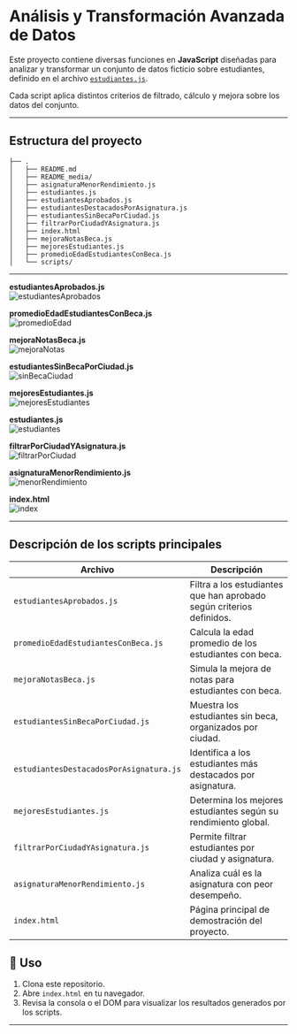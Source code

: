 # Análisis y Transformación Avanzada de Datos

Este proyecto contiene diversas funciones en **JavaScript** diseñadas para analizar y transformar un conjunto de datos ficticio sobre estudiantes, definido en el archivo [`estudiantes.js`](./estudiantes.js).

Cada script aplica distintos criterios de filtrado, cálculo y mejora sobre los datos del conjunto.

---

## Estructura del proyecto

```
├── .
│   ├── README.md
│   ├── README_media/
│   ├── asignaturaMenorRendimiento.js
│   ├── estudiantes.js
│   ├── estudiantesAprobados.js
│   ├── estudiantesDestacadosPorAsignatura.js
│   ├── estudiantesSinBecaPorCiudad.js
│   ├── filtrarPorCiudadYAsignatura.js
│   ├── index.html
│   ├── mejoraNotasBeca.js
│   ├── mejoresEstudiantes.js
│   ├── promedioEdadEstudiantesConBeca.js
│   └── scripts/
```

---

**estudiantesAprobados.js**  
![estudiantesAprobados](./README_media/estudiantesAprobados.png)

**promedioEdadEstudiantesConBeca.js**  
![promedioEdad](./README_media/estudiantesAprobados.png)

**mejoraNotasBeca.js**  
![mejoraNotas](./README_media/estudiantesAprobados.png)

**estudiantesSinBecaPorCiudad.js**  
![sinBecaCiudad](./README_media/estudiantesAprobados.png)

**mejoresEstudiantes.js**  
![mejoresEstudiantes](./README_media/estudiantesAprobados.png)

**estudiantes.js**  
![estudiantes](./README_media/estudiantesAprobados.png)

**filtrarPorCiudadYAsignatura.js**  
![filtrarPorCiudad](./README_media/estudiantesAprobados.png)

**asignaturaMenorRendimiento.js**  
![menorRendimiento](./README_media/estudiantesAprobados.png)

**index.html**  
![index](./README_media/index.gif)

---

## Descripción de los scripts principales

| Archivo                                 | Descripción                                                          |
| --------------------------------------- | -------------------------------------------------------------------- |
| `estudiantesAprobados.js`               | Filtra a los estudiantes que han aprobado según criterios definidos. |
| `promedioEdadEstudiantesConBeca.js`     | Calcula la edad promedio de los estudiantes con beca.                |
| `mejoraNotasBeca.js`                    | Simula la mejora de notas para estudiantes con beca.                 |
| `estudiantesSinBecaPorCiudad.js`        | Muestra los estudiantes sin beca, organizados por ciudad.            |
| `estudiantesDestacadosPorAsignatura.js` | Identifica a los estudiantes más destacados por asignatura.          |
| `mejoresEstudiantes.js`                 | Determina los mejores estudiantes según su rendimiento global.       |
| `filtrarPorCiudadYAsignatura.js`        | Permite filtrar estudiantes por ciudad y asignatura.                 |
| `asignaturaMenorRendimiento.js`         | Analiza cuál es la asignatura con peor desempeño.                    |
| `index.html`                            | Página principal de demostración del proyecto.                       |

## 🚀 Uso

1. Clona este repositorio.
2. Abre `index.html` en tu navegador.
3. Revisa la consola o el DOM para visualizar los resultados generados por los scripts.

---
